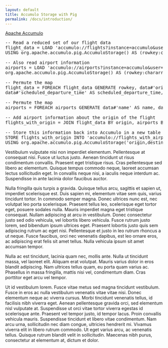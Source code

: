 ```yaml
---
layout: default
title: Accumulo Storage with Pig
permalink: /docs/introduction/
---
```

[Apache Accumulo](http://accumulo.apache.org) 

<pre class="code">
<span class="comment">-- Read a reduced set of our flight data</span>
<span class="variable">flight_data</span> = <span class="keyword">LOAD</span> <span class="constants">'accumulo://flights?instance=accumulo&amp;user=pig&amp;password=password&amp;zookeepers=localhost&amp;fetch_columns=destination,departure_time,scheduled_departure_time,flight_number,taxi_in,taxi_out,origin'</span>
<span class="keyword">USING</span> org.apache.accumulo.pig.AccumuloStorage() <span class="keyword">AS</span> (rowkey:<span class="type">chararray</span>, data:<span class="type">map[]</span>);

<span class="comment">-- Also read airport information</span>
<span class="variable">airports</span> = <span class="keyword">LOAD</span> <span class="constants">'accumulo://airports?instance=accumulo&amp;user=pig&amp;password=password&amp;zookeepers=localhost'</span> <span class="keyword">USING</span>
org.apache.accumulo.pig.AccumuloStorage() <span class="keyword">AS</span> (rowkey:<span class="type">chararray</span>, data:<span class="type">map[]</span>);

<span class="comment">-- Permute the map</span>
<span class="variable">flight_data</span> = <span class="keyword">FOREACH</span> <span class="variable">flight_data</span> <span class="keyword">GENERATE</span> rowkey, data#<span class="constants">'origin'</span> <span class="keyword">AS</span> origin, data#<span class="constants">'destination'</span> <span class="keyword">AS</span> destination, data#<span class="constants">'departure_time'</span> <span class="keyword">AS</span> departure_time,
data#<span class="constants">'scheduled_departure_time'</span> <span class="keyword">AS</span> scheduled_departure_time, data#<span class="constants">'flight_number'</span> <span class="keyword">AS</span> flight_number, data#<span class="constants">'taxi_in'</span> <span class="keyword">AS</span> taxi_in, data#<span class="constants">'taxi_out'</span> <span class="keyword">AS</span> taxi_out;

<span class="comment">-- Permute the map</span>
<span class="variable">airports</span> = <span class="keyword">FOREACH</span> <span class="variable">airports</span> <span class="keyword">GENERATE</span> data#<span class="constants">'name'</span> <span class="keyword">AS</span> name, data#<span class="constants">'state'</span> <span class="keyword">AS</span> state, data#<span class="constants">'code'</span> <span class="keyword">AS</span> code, data#<span class="constants">'country'</span> <span class="keyword">AS</span> country, data#<span class="constants">'city'</span> <span class="keyword">AS</span> city;

<span class="comment">-- Add airport information about the origin of the flight</span>
<span class="variable">flights_with_origin</span> = <span class="keyword">JOIN</span> <span class="variable">flight_data</span> <span class="keyword">BY</span> origin, <span class="variable">airports</span> <span class="keyword">BY</span> code;

<span class="comment">-- Store this information back into Accumulo in a new table</span>
<span class="keyword">STORE</span> <span class="variable">flights_with_origin</span> <span class="keyword">INTO</span> <span class="constants">'accumulo://flights_with_airports?instance=accumulo1.4&amp;user=root&amp;password=secret&amp;zookeepers=localhost'</span> \
<span class="keyword">USING</span> org.apache.accumulo.pig.AccumuloStorage(<span class="constants">'origin,destination,departure_time,scheduled_departure_time,flight_number,taxi_in,taxi_out,name,state,code,country,city'</span>);
</pre>

<p> Vestibulum vulputate nisi non imperdiet elementum. Pellentesque at
consequat nisi. Fusce ut luctus justo. Aenean tincidunt ut risus
condimentum convallis. Praesent eget tristique risus. Cras pellentesque sed
libero ac elementum. Quisque tempus commodo neque, laoreet accumsan lectus
sollicitudin eget. In convallis neque nisi, a iaculis neque interdum ac.
Suspendisse in ante lacinia dolor faucibus auctor.
</p>

<p>Nulla fringilla quis turpis a gravida. Quisque tellus arcu, sagittis et sapien
ut, imperdiet scelerisque est. Duis sapien mi, elementum vitae sem quis, varius
tincidunt tortor. In commodo semper magna. Donec ultrices nunc est, nec
volutpat leo porta scelerisque. Praesent tellus leo, scelerisque eget tortor
eget, posuere sodales nulla. Mauris imperdiet magna eget tristique consequat.
Nullam adipiscing at arcu in vestibulum. Donec consectetur justo sed odio
vehicula, vel lobortis libero vehicula. Fusce rutrum justo lorem, sed bibendum
ipsum ultrices eget. Praesent lobortis justo quis sem adipiscing rutrum ac eget
nisi. Pellentesque et justo in leo rutrum rhoncus a ut neque. Fusce faucibus,
orci nec venenatis dapibus, est leo ornare eros, ac adipiscing erat felis sit
amet tellus. Nulla vehicula ipsum sit amet accumsan tempor.
</p>

<p>Nulla ac est tincidunt, lacinia quam nec, mollis ante. Nulla ut tincidunt
massa, vel laoreet elit. Aliquam erat volutpat. Mauris varius dolor in eros
blandit adipiscing. Nam ultrices tellus quam, eu porta quam varius ac.
Phasellus in massa fringilla, mattis nisi vel, condimentum diam. Cras porttitor
eget arcu vel tempor.
</p>

<p>Ut id vestibulum lorem. Fusce vitae metus sed magna tincidunt vestibulum. Fusce
in eros ac nulla vestibulum venenatis vitae vitae nisi. Donec elementum neque
ac viverra cursus. Morbi tincidunt venenatis tellus, id facilisis nibh viverra
eget. Aenean pellentesque gravida orci, sed elementum nisl vulputate at.
Suspendisse ut orci vitae tortor viverra egestas id scelerisque ante. Praesent
vel tempor justo, id tempor lacus. Proin convallis vehicula mauris. Suspendisse
tincidunt et libero vitae condimentum. Nam arcu urna, sollicitudin nec diam
congue, ultricies hendrerit mi. Vivamus viverra elit in libero rutrum commodo.
Ut eget varius arcu, ac venenatis tellus. Quisque rutrum blandit velit in
sollicitudin. Maecenas nibh purus, consectetur at elementum at, dictum et
dolor. 
</p>
